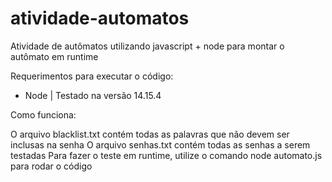 # atividade-automatos

Atividade de autômatos utilizando javascript + node para montar o autômato em runtime

Requerimentos para executar o código:

- Node | Testado na versão 14.15.4

Como funciona:

O arquivo blacklist.txt contém todas as palavras que não devem ser inclusas na senha
O arquivo senhas.txt contém todas as senhas a serem testadas
Para fazer o teste em runtime, utilize o comando node automato.js para rodar o código
